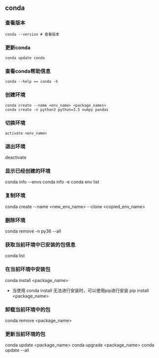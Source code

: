 ## conda
### 查看版本
```
conda --version # 查看版本
```
### 更新conda
```
conda update conda
```
### 查看conda帮助信息
```
conda --help == conda -h
```
### 创建环境
```
conda create --name <env_name> <package_names>
conda create -n python3 python=3.5 numpy pandas
```
### 切换环境
```
activate <env_name>
```
### 退出环境
deactivate

### 显示已经创建的环境
conda info --envs
conda info -e
conda env list

### 复制环境
conda create --name <new_env_name> --clone <copied_env_name>

### 删除环境
conda remove -n py36 --all


### 获取当前环境中已安装的包信息
conda list

### 在当前环境中安装包
conda install <package_name>

* 当使用 conda install 无法进行安装时，可以使用pip进行安装
pip install <package_name>

### 卸载当前环境中的包
conda remove <package_name>

### 更新当前环境的包
conda update <package_name>
conda upgrade <package_name>
conda update --all